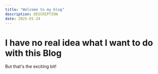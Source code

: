 ```yaml
---
title: "Welcome to my blog"
description: DESCRIPTION
date: 2025-01-24
---
```

# I have no real idea what I want to do with this Blog

But that's the exciting bit!
